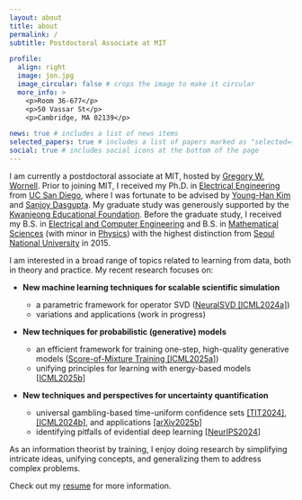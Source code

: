 ```yaml
---
layout: about
title: about
permalink: /
subtitle: Postdoctoral Associate at MIT

profile:
  align: right
  image: jon.jpg
  image_circular: false # crops the image to make it circular
  more_info: >
    <p>Room 36-677</p>
    <p>50 Vassar St</p>
    <p>Cambridge, MA 02139</p>

news: true # includes a list of news items
selected_papers: true # includes a list of papers marked as "selected={true}"
social: true # includes social icons at the bottom of the page
---
```


I am currently a postdoctoral associate at MIT, hosted by [Gregory W. Wornell](http://allegro.mit.edu/~gww/).
Prior to joining MIT, I received my Ph.D. in [Electrical Engineering](https://ece.ucsd.edu/) from [UC San Diego](https://ucsd.edu/),
where I was fortunate to be advised by [Young-Han Kim](https://web.eng.ucsd.edu/~yhk/) and [Sanjoy Dasgupta](https://cseweb.ucsd.edu/~dasgupta/).
My graduate study was generously supported by the [Kwanjeong Educational Foundation](http://www.ikef.or.kr/).
Before the graduate study, I received my B.S. in [Electrical and Computer Engineering](https://ece.snu.ac.kr/en) and B.S. in [Mathematical Sciences](https://www.math.snu.ac.kr/) (with minor in [Physics](https://physics.snu.ac.kr/en)) with the highest distinction from [Seoul National University](https://en.snu.ac.kr) in 2015.

I am interested in a broad range of topics related to learning from data, both in theory and practice.
My recent research focuses on:

- **New machine learning techniques for scalable scientific simulation**
  - a parametric framework for operator SVD ([NeuralSVD [ICML2024a]](http://arxiv.org/abs/2402.03655))  
  - variations and applications (work in progress)

- **New techniques for probabilistic (generative) models**
  - an efficient framework for training one-step, high-quality generative models ([Score-of-Mixture Training [ICML2025a]](https://arxiv.org/abs/2502.09609))  
  - unifying principles for learning with energy-based models [[ICML2025b](http://arxiv.org/abs/2409.18209)]

- **New techniques and perspectives for uncertainty quantification**
  - universal gambling-based time-uniform confidence sets [[TIT2024]](http://arxiv.org/abs/2207.12382), [[ICML2024b]](http://arxiv.org/abs/2402.03683), and applications [[arXiv2025b]](https://arxiv.org/abs/2502.10826)  
  - identifying pitfalls of evidential deep learning [[NeurIPS2024](http://arxiv.org/abs/2402.06160)]

[//]: # (- **Some unifying views on nearest-neighbor methods**)

[//]: # (  - unified view on density functional estimation with fixed-k-NNs [[TIT2022]]&#40;http://arxiv.org/abs/1805.08342&#41;)

[//]: # (  - efficient small-k-nearest-neighbors algorithms [[arXiv2022]]&#40;http://arxiv.org/abs/2202.02464&#41;)
  
[//]: # (- **Information-theoretic tools for machine learning**)

[//]: # (  - from universal compression to parameter-free online optimization [[AISTATS2022]]&#40;http://arxiv.org/abs/2202.02406&#41;)

[//]: # (  - information-theoretic common representation learning &#40;[variational Wyner model [arXiv]]&#40;http://arxiv.org/abs/1905.10945&#41;&#41;)

[//]: # (  - unifying evidential deep learning methods for uncertainty quantification [[NeurIPS2024]&#40;http://arxiv.org/abs/2402.06160&#41;])

As an information theorist by training, I enjoy doing research by simplifying intricate ideas, unifying concepts, and generalizing them to address complex problems.

Check out my [resume](/resume) for more information.
